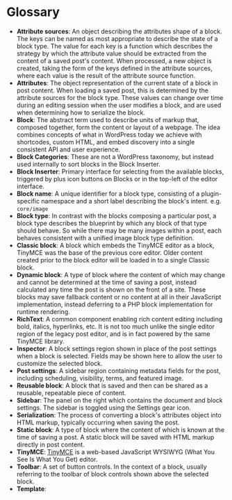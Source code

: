# Glossary

- **Attribute sources**: An object describing the attributes shape of a block. The keys can be named as most appropriate to describe the state of a block type. The value for each key is a function which describes the strategy by which the attribute value should be extracted from the content of a saved post's content. When processed, a new object is created, taking the form of the keys defined in the attribute sources, where each value is the result of the attribute source function.
- **Attributes**: The object representation of the current state of a block in post content. When loading a saved post, this is determined by the attribute sources for the block type. These values can change over time during an editing session when the user modifies a block, and are used when determining how to serialize the block.
- **Block**: The abstract term used to describe units of markup that, composed together, form the content or layout of a webpage. The idea combines concepts of what in WordPress today we achieve with shortcodes, custom HTML, and embed discovery into a single consistent API and user experience.
- **Block Categories**: These are not a WordPress taxonomy, but instead used internally to sort blocks in the Block Inserter.
- **Block Inserter**: Primary interface for selecting from the available blocks, triggered by plus icon buttons on Blocks or in the top-left of the editor interface.
- **Block name**: A unique identifier for a block type, consisting of a plugin-specific namespace and a short label describing the block's intent. e.g. `core/image`
- **Block type**: In contrast with the blocks composing a particular post, a block type describes the blueprint by which any block of that type should behave. So while there may be many images within a post, each behaves consistent with a unified image block type definition.
- **Classic block**: A block which embeds the TinyMCE editor as a block, TinyMCE was the base of the previous core editor. Older content created prior to the block editor will be loaded in to a single Classic block.
- **Dynamic block**: A type of block where the content of which may change and cannot be determined at the time of saving a post, instead calculated any time the post is shown on the front of a site. These blocks may save fallback content or no content at all in their JavaScript implementation, instead deferring to a PHP block implementation for runtime rendering.
- **RichText**: A common component enabling rich content editing including bold, italics, hyperlinks, etc. It is not too much unlike the single editor region of the legacy post editor, and is in fact powered by the same TinyMCE library.
- **Inspector**: A block settings region shown in place of the post settings when a block is selected. Fields may be shown here to allow the user to customize the selected block.
- **Post settings**: A sidebar region containing metadata fields for the post, including scheduling, visibility, terms, and featured image.
- **Reusable block**: A block that is saved and then can be shared as a reusable, repeatable piece of content.
- **Sidebar**: The panel on the right which contains the document and block settings. The sidebar is toggled using the Settings gear icon.
- **Serialization**: The process of converting a block's attributes object into HTML markup, typically occurring when saving the post.
- **Static block**: A type of block where the content of which is known at the time of saving a post. A static block will be saved with HTML markup directly in post content.
- **TinyMCE**: [TinyMCE](https://www.tinymce.com/) is a web-based JavaScript WYSIWYG (What You See Is What You Get) editor.
- **Toolbar**: A set of button controls. In the context of a block, usually referring to the toolbar of block controls shown above the selected block.
- **Template**:
